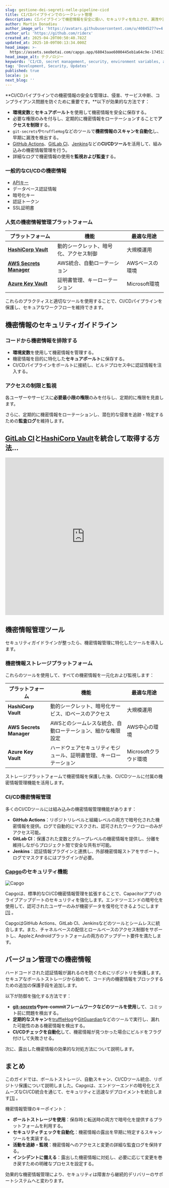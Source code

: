 ```yaml
---
slug: gestione-dei-segreti-nelle-pipeline-cicd
title: CI/CDパイプラインでのシークレット管理
description: CIパイプラインで機密情報を安全に扱い、セキュリティを向上させ、漏洩や法令遵守の問題を防ぐための効果的な戦略を学びましょう。
author: Martin Donadieu
author_image_url: 'https://avatars.githubusercontent.com/u/4084527?v=4'
author_url: 'https://github.com/riderx'
created_at: 2025-04-20T00:50:40.782Z
updated_at: 2025-10-09T00:13:34.000Z
head_image: >-
  https://assets.seobotai.com/capgo.app/68043aae6000445eb1a64c9e-1745110261303.jpg
head_image_alt: テクノロジー
keywords: 'CI/CD, secret management, security, environment variables, automated scanning'
tag: 'Development, Security, Updates'
published: true
locale: ja
next_blog: ''
---
```

**CI/CDパイプラインでの機密情報の安全な管理は、侵害、サービス中断、コンプライアンス問題を防ぐために重要です。**以下が効果的な方法です：

-   **環境変数**と**セキュアボールト**を使用して機密情報を安全に保存する。
-   必要な権限のみを付与し、定期的に機密情報をローテーションすることで**アクセスを制限**する。
-   `git-secrets`や`truffleHog`などのツールで**機密情報のスキャンを自動化**し、早期に漏洩を検出する。
-   [GitHub Actions](https://docs.github.com/actions)、[GitLab CI](https://docs.gitlab.com/ee/ci/)、[Jenkins](https://www.jenkins.io/)などの**CI/CDツール**を活用して、組み込みの機密情報管理を行う。
-   詳細なログで機密情報の使用を**監視および監査**する。

### 一般的なCI/CDの機密情報

-   [APIキー](https://capgo.app/docs/webapp/api-keys/)
-   データベース認証情報
-   暗号化キー
-   認証トークン
-   SSL証明書

### 人気の機密情報管理プラットフォーム

| プラットフォーム | 機能 | 最適な用途 |
| --- | --- | --- |
| **[HashiCorp Vault](https://www.hashicorp.com/products/vault)** | 動的シークレット、暗号化、アクセス制御 | 大規模運用 |
| **[AWS Secrets Manager](https://docs.aws.amazon.com/secretsmanager/)** | AWS統合、自動ローテーション | AWSベースの環境 |
| **[Azure Key Vault](https://learn.microsoft.com/en-us/azure/key-vault/)** | 証明書管理、キーローテーション | Microsoft環境 |

これらのプラクティスと適切なツールを使用することで、CI/CDパイプラインを保護し、セキュアなワークフローを維持できます。

## 機密情報のセキュリティガイドライン

### コードから機密情報を排除する

-   **環境変数**を使用して機密情報を管理する。
-   機密情報を目的に特化した**セキュアボールト**に保存する。
-   CI/CDパイプラインをボールトに接続し、ビルドプロセス中に認証情報を注入する。

### アクセスの制限と監視

各ユーザーやサービスに**必要最小限の権限**のみを付与し、定期的に権限を見直します。

さらに、定期的に機密情報をローテーションし、潜在的な侵害を追跡・特定するための**監査ログ**を維持します。

## [GitLab CI](https://docs.gitlab.com/ee/ci/)と[HashiCorp Vault](https://www.hashicorp.com/products/vault)を統合して取得する方法...

<iframe src="https://www.youtube.com/embed/NsPcl4rqy9A" aria-label="YouTube video player" frameborder="0" allow="accelerometer; autoplay; clipboard-write; encrypted-media; gyroscope; picture-in-picture; web-share" referrerpolicy="strict-origin-when-cross-origin" style="width: 100%; height: 500px;" allowfullscreen></iframe>

## 機密情報管理ツール

セキュリティガイドラインが整ったら、機密情報管理に特化したツールを導入します。

### 機密情報ストレージプラットフォーム

これらのツールを使用して、すべての機密情報を一元化および監視します：

| プラットフォーム | 機能 | 最適な用途 |
| --- | --- | --- |
| **HashiCorp Vault** | 動的シークレット、暗号化サービス、IDベースのアクセス | 大規模運用 |
| **AWS Secrets Manager** | AWSとのシームレスな統合、自動ローテーション、細かな権限設定 | AWS中心の環境 |
| **Azure Key Vault** | ハードウェアセキュリティモジュール、証明書管理、キーローテーション | Microsoftクラウド環境 |

ストレージプラットフォームで機密情報を保護した後、CI/CDツールに付属の機密情報管理機能を活用します。

### CI/CD機密情報管理

多くのCI/CDツールには組み込みの機密情報管理機能があります：

-   **GitHub Actions**：リポジトリレベルと組織レベルの両方で暗号化された機密情報を提供。ログで自動的にマスクされ、認可されたワークフローのみがアクセス可能。
-   **GitLab CI**：保護された変数とグループレベルの機密情報を提供し、分離を維持しながらプロジェクト間で安全な共有が可能。
-   **Jenkins**：認証情報プラグインと連携し、外部機密情報ストアをサポート。ログでマスクするにはプラグインが必要。

### [Capgo](https://capgo.app/)のセキュリティ機能

![Capgo](https://assets.seobotai.com/capgo.app/68043aae6000445eb1a64c9e/37a0fc028bf1f414683e8dee42eedfb0.jpg)

Capgoは、標準的なCI/CD機密情報管理を拡張することで、Capacitorアプリのライブアップデートのセキュリティを強化します。エンドツーエンドの暗号化を使用して、認可されたユーザーのみが機密データを復号化できるようにします[\[1\]](https://capgo.app/) 。

CapgoはGitHub Actions、GitLab CI、Jenkinsなどのツールとシームレスに統合します。また、チャネルベースの配信とロールベースのアクセス制御をサポートし、AppleとAndroidプラットフォームの両方のアップデート要件を満たします。

## バージョン管理での機密情報

ハードコードされた認証情報が漏れるのを防ぐためにリポジトリを保護します。セキュアなボールトストレージから始めて、コード内の機密情報をブロックするための追加の保護手段を追加します。

以下が防御を強化する方法です：

-   **[git-secrets](https://github.com/awslabs/git-secrets)やpre-commitフレームワークなどのツールを使用**して、コミット前に問題を検出する。
-   **定期的なスキャン**を[truffleHog](https://github.com/trufflesecurity/trufflehog)や[GitGuardian](https://www.gitguardian.com/)などのツールで実行し、漏れた可能性のある機密情報を検出する。
-   **CI/CDチェックを自動化**して、機密情報が見つかった場合にビルドをフラグ付けして失敗させる。

次に、露出した機密情報の効果的な対処方法について説明します。

## まとめ

このガイドでは、ボールトストレージ、自動スキャン、CI/CDツール統合、リポジトリ保護について説明しました。Capgoは、エンドツーエンドの暗号化とスムーズなCI/CD統合を通じて、セキュリティと迅速なデプロイメントを統合します[\[1\]](https://capgo.app/) 。

機密情報管理のキーポイント：

-   **ボールトストレージを使用**：保存時と転送時の両方で暗号化を提供するプラットフォームを利用する。
-   **セキュリティチェックを自動化**：機密情報の露出を早期に特定するスキャンツールを実装する。
-   **活動を追跡・監視**：機密情報へのアクセスと変更の詳細な監査ログを保持する。
-   **インシデントに備える**：露出した機密情報に対処し、必要に応じて変更を巻き戻すための明確なプロセスを設定する。

効果的な機密情報管理により、セキュリティは障害から継続的デリバリーのサポートシステムへと変わります。
